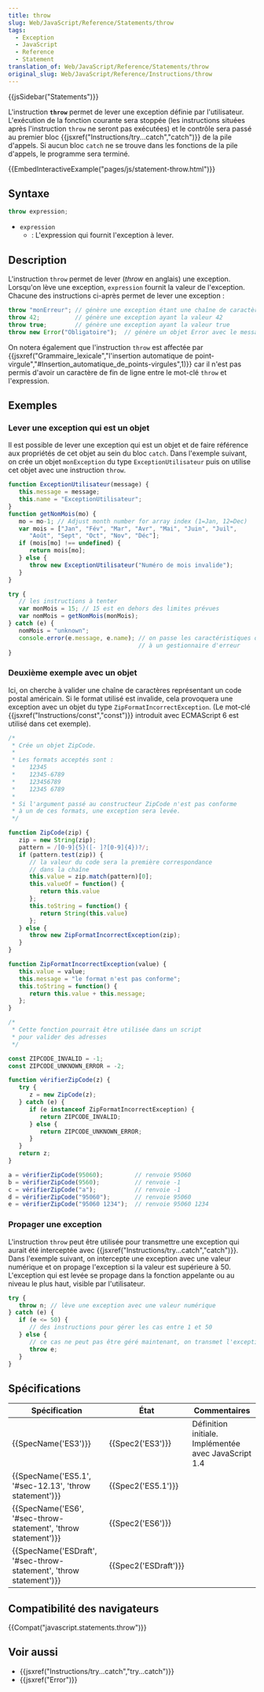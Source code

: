 ```yaml
---
title: throw
slug: Web/JavaScript/Reference/Statements/throw
tags:
  - Exception
  - JavaScript
  - Reference
  - Statement
translation_of: Web/JavaScript/Reference/Statements/throw
original_slug: Web/JavaScript/Reference/Instructions/throw
---
```

{{jsSidebar("Statements")}}

L'instruction **`throw`** permet de lever une exception définie par l'utilisateur. L'exécution de la fonction courante sera stoppée (les instructions situées après l'instruction `throw` ne seront pas exécutées) et le contrôle sera passé au premier bloc {{jsxref("Instructions/try...catch","catch")}} de la pile d'appels. Si aucun bloc `catch` ne se trouve dans les fonctions de la pile d'appels, le programme sera terminé.

{{EmbedInteractiveExample("pages/js/statement-throw.html")}}

## Syntaxe

```js
throw expression;
```

- `expression`
  - : L'expression qui fournit l'exception à lever.

## Description

L'instruction `throw` permet de lever (_throw_ en anglais) une exception. Lorsqu'on lève une exception, `expression` fournit la valeur de l'exception. Chacune des instructions ci-après permet de lever une exception :

```js
throw "monErreur"; // génère une exception étant une chaîne de caractères
throw 42;          // génère une exception ayant la valeur 42
throw true;        // génère une exception ayant la valeur true
throw new Error("Obligatoire");  // génère un objet Error avec le message "Obligatoire"
```

On notera également que l'instruction `throw` est affectée par {{jsxref("Grammaire_lexicale","l'insertion automatique de point-virgule","#Insertion_automatique_de_points-virgules",1)}} car il n'est pas permis d'avoir un caractère de fin de ligne entre le mot-clé `throw` et l'expression.

## Exemples

### Lever une exception qui est un objet

Il est possible de lever une exception qui est un objet et de faire référence aux propriétés de cet objet au sein du bloc `catch`. Dans l'exemple suivant, on crée un objet `monException` du type `ExceptionUtilisateur` puis on utilise cet objet avec une instruction `throw`.

```js
function ExceptionUtilisateur(message) {
   this.message = message;
   this.name = "ExceptionUtilisateur";
}
function getNomMois(mo) {
   mo = mo-1; // Adjust month number for array index (1=Jan, 12=Dec)
   var mois = ["Jan", "Fév", "Mar", "Avr", "Mai", "Juin", "Juil",
      "Août", "Sept", "Oct", "Nov", "Déc"];
   if (mois[mo] !== undefined) {
      return mois[mo];
   } else {
      throw new ExceptionUtilisateur("Numéro de mois invalide");
   }
}

try {
   // les instructions à tenter
   var monMois = 15; // 15 est en dehors des limites prévues
   var nomMois = getNomMois(monMois);
} catch (e) {
   nomMois = "unknown";
   console.error(e.message, e.name); // on passe les caractéristiques de l'exception
                                     // à un gestionnaire d'erreur
}
```

### Deuxième exemple avec un objet

Ici, on cherche à valider une chaîne de caractères représentant un code postal américain. Si le format utilisé est invalide, cela provoquera une exception avec un objet du type `ZipFormatIncorrectException`. (Le mot-clé {{jsxref("Instructions/const","const")}} introduit avec ECMAScript 6 est utilisé dans cet exemple).

```js
/*
 * Crée un objet ZipCode.
 *
 * Les formats acceptés sont :
 *    12345
 *    12345-6789
 *    123456789
 *    12345 6789
 *
 * Si l'argument passé au constructeur ZipCode n'est pas conforme
 * à un de ces formats, une exception sera levée.
 */

function ZipCode(zip) {
   zip = new String(zip);
   pattern = /[0-9]{5}([- ]?[0-9]{4})?/;
   if (pattern.test(zip)) {
      // la valeur du code sera la première correspondance
      // dans la chaîne
      this.value = zip.match(pattern)[0];
      this.valueOf = function() {
         return this.value
      };
      this.toString = function() {
         return String(this.value)
      };
   } else {
      throw new ZipFormatIncorrectException(zip);
   }
}

function ZipFormatIncorrectException(value) {
   this.value = value;
   this.message = "le format n'est pas conforme";
   this.toString = function() {
      return this.value + this.message;
   };
}

/*
 * Cette fonction pourrait être utilisée dans un script
 * pour valider des adresses
 */

const ZIPCODE_INVALID = -1;
const ZIPCODE_UNKNOWN_ERROR = -2;

function vérifierZipCode(z) {
   try {
      z = new ZipCode(z);
   } catch (e) {
      if (e instanceof ZipFormatIncorrectException) {
         return ZIPCODE_INVALID;
      } else {
         return ZIPCODE_UNKNOWN_ERROR;
      }
   }
   return z;
}

a = vérifierZipCode(95060);         // renvoie 95060
b = vérifierZipCode(9560);          // renvoie -1
c = vérifierZipCode("a");           // renvoie -1
d = vérifierZipCode("95060");       // renvoie 95060
e = vérifierZipCode("95060 1234");  // renvoie 95060 1234
```

### Propager une exception

L'instruction `throw` peut être utilisée pour transmettre une exception qui aurait été interceptée avec {{jsxref("Instructions/try...catch","catch")}}. Dans l'exemple suivant, on intercepte une exception avec une valeur numérique et on propage l'exception si la valeur est supérieure à 50. L'exception qui est levée se propage dans la fonction appelante ou au niveau le plus haut, visible par l'utilisateur.

```js
try {
   throw n; // lève une exception avec une valeur numérique
} catch (e) {
   if (e <= 50) {
      // des instructions pour gérer les cas entre 1 et 50
   } else {
      // ce cas ne peut pas être géré maintenant, on transmet l'exception
      throw e;
   }
}
```

## Spécifications

| Spécification                                                                            | État                         | Commentaires                                         |
| ---------------------------------------------------------------------------------------- | ---------------------------- | ---------------------------------------------------- |
| {{SpecName('ES3')}}                                                                 | {{Spec2('ES3')}}         | Définition initiale. Implémentée avec JavaScript 1.4 |
| {{SpecName('ES5.1', '#sec-12.13', 'throw statement')}}                 | {{Spec2('ES5.1')}}     |                                                      |
| {{SpecName('ES6', '#sec-throw-statement', 'throw statement')}}     | {{Spec2('ES6')}}         |                                                      |
| {{SpecName('ESDraft', '#sec-throw-statement', 'throw statement')}} | {{Spec2('ESDraft')}} |                                                      |

## Compatibilité des navigateurs

{{Compat("javascript.statements.throw")}}

## Voir aussi

- {{jsxref("Instructions/try...catch","try...catch")}}
- {{jsxref("Error")}}
